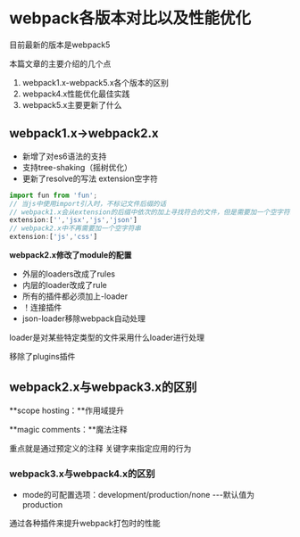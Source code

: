 # webpack各版本对比以及性能优化

目前最新的版本是webpack5

本篇文章的主要介绍的几个点

1. webpack1.x-webpack5.x各个版本的区别
2. webpack4.x性能优化最佳实践
3. webpack5.x主要更新了什么

## webpack1.x->webpack2.x

- 新增了对es6语法的支持
- 支持tree-shaking（摇树优化）
- 更新了resolve的写法   extension空字符

```javascript
import fun from 'fun';
// 当js中使用import引入时，不标记文件后缀的话
// webpack1.x会从extension的后缀中依次的加上寻找符合的文件，但是需要加一个空字符串
extension:['','jsx','js','json']
// webpack2.x中不再需要加一个空字符串
extension:['js','css']
```

**webpack2.x修改了module的配置**

- 外层的loaders改成了rules
- 内层的loader改成了rule
- 所有的插件都必须加上-loader
- ！连接插件
- json-loader移除webpack自动处理

loader是对某些特定类型的文件采用什么loader进行处理

移除了plugins插件

## **webpack2.x与webpack3.x的区别**

**scope hosting：**作用域提升

**magic comments：**魔法注释

重点就是通过预定义的注释 关键字来指定应用的行为

### **webpack3.x与webpack4.x的区别**

- mode的可配置选项：development/production/none ---默认值为production

通过各种插件来提升webpack打包时的性能

























































